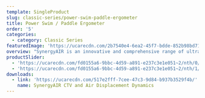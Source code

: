 ```yaml
---
template: SingleProduct
slug: classic-series/power-swim-paddle-ergometer
title: Power Swim / Paddle Ergometer
order: '5'
categories:
  - category: Classic Series
featuredImage: 'https://ucarecdn.com/2b7540e4-6ea2-45f7-bdde-852b98bd7138/'
overview: "SynergyAIR is an innovative and comprehensive range of ultra-heavy duty air displacement powered mechanical ergometers, designed to facilitate unprecedented strength and conditioning workout options that effectively cater for everyone, ranging from rehabilitation clients to high performance elite athletes.\r\n\n\r\n\nKEY FEATURES\r\n\n• Patented integrated continuous variable transmission.\r\n\n• Swimming and Board Paddling exercise options.\r\n\n• Weighted air displacement turbine \r\n\n• Seat / lying pad stability adjustment\r\n\n• Independent crank mode.\r\n\n\r\n\nDIMENSIONS\r\n\n• 1420 H x 610 W x 2340 L (mm)"
productSlider:
  - 'https://ucarecdn.com/fd0155a6-9bbc-4d59-a891-e237c3e1e051~2/nth/0/'
  - 'https://ucarecdn.com/fd0155a6-9bbc-4d59-a891-e237c3e1e051~2/nth/1/'
downloads:
  - link: 'https://ucarecdn.com/517e2fff-7cee-47c3-9d84-b937b3529f4b/'
    name: SynergyAIR CTV and Air Displacement Dynamics
---
```


